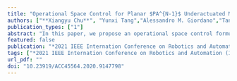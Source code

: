 ```yaml
---
title: "Operational Space Control for Planar $PA^{N-1}$ Underactuated Manipulators Using Orthogonal Projection and Quadratic Programming"
authors: ["**Xiangyu Chu**", "Yunxi Tang","Alessandro M. Giordano","Tan Chen", " K. W. Samuel Au"]
publication_types: ["1"]
abstract: "In this paper, we propose an operational space control formulation for a planar $N$-link underactuated manipulator ($\text{P}\text{A}^{N-1}$) with a passive first joint subject to actuator constraints ($N \geq$ 3), covering both stabilization and tracking tasks. Such underactuated manipulators have an inherent first-order nonholonomic constraint, allowing us to project their dynamics to a space consistent with the nonholonomic constraint. Based on the constrained dynamics, we can design operational space controllers with respect to tasks assuming that all joints of the manipulator are active. Due to underactuation, we design a Quadratic Programming (QP) based controller to minimize the error between the desired torque commands and available motor torques in the null space of the constraint, as well as involve the constraint of motor outputs. The proposed control framework was demonstrated by stabilization and tracking tasks in simulations with both planar $\text{P}\text{A}^{2}$ and $\text{P}\text{A}^{3}$ manipulators. Furthermore, we verified the controller experimentally using a planar $\text{P}\text{A}^{2}$ robot."
featured: false
publication: "*2021 IEEE Internation Conference on Robotics and Automation (ICRA)*"
tags: ["*2021 IEEE Internation Conference on Robotics and Automation (ICRA)*"]
url_pdf: ""
doi: "10.23919/ACC45564.2020.9147798"
---
```


